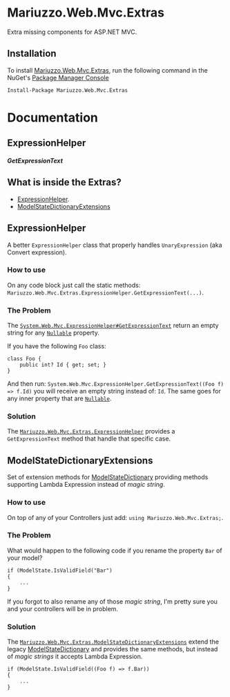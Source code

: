 Mariuzzo.Web.Mvc.Extras
=======================

Extra missing components for ASP.NET MVC.

Installation
------------

To install [Mariuzzo.Web.Mvc.Extras](http://nuget.org/packages/Mariuzzo.Web.Mvc.Extras/), run the following command in the NuGet's [Package Manager Console](http://docs.nuget.org/docs/start-here/using-the-package-manager-console)

	Install-Package Mariuzzo.Web.Mvc.Extras

Documentation
=============

ExpressionHelper
----------------

##### GetExpressionText


What is inside the Extras?
--------------------------

 - [ExpressionHelper](#expressionhelper).
 - [ModelStateDictionaryExtensions](#modelstatedictionaryextensions)

ExpressionHelper
----------------

A better `ExpressionHelper` class that properly handles `UnaryExpression` (aka Convert expression).

### How to use ###

On any code block just call the static methods: `Mariuzzo.Web.Mvc.Extras.ExpressionHelper.GetExpressionText(...)`.

### The Problem ###

The [`System.Web.Mvc.ExpressionHelper#GetExpressionText`](http://msdn.microsoft.com/en-us/library/ee428394.aspx) return an empty string for any [`Nullable`](http://msdn.microsoft.com/en-us/library/b3h38hb0.aspx) property. 

If you have the following `Foo` class:

    class Foo {
        public int? Id { get; set; }
    }

And then run: `System.Web.Mvc.ExpressionHelper.GetExpressionText((Foo f) => f.Id)` you will receive an empty string instead of: `Id`. The same goes for any inner property that are [`Nullable`](http://msdn.microsoft.com/en-us/library/b3h38hb0.aspx).

### Solution ###

The [`Mariuzzo.Web.Mvc.Extras.ExpressionHelper`](https://github.com/rmariuzzo/Mariuzzo.Web.Mvc.Extras/blob/master/Mariuzzo.Web.Mvc.Extras/ExpressionHelper.cs) provides a `GetExpressionText` method that handle that specific case.

ModelStateDictionaryExtensions
------------------------------

Set of extension methods for [ModelStateDictionary](http://msdn.microsoft.com/en-us/library/system.web.mvc.modelstatedictionary.aspx) providing methods supporting Lambda Expression instead of _magic string_.

### How to use ###

On top of any of your Controllers just add: `using Mariuzzo.Web.Mvc.Extras;`.

### The Problem ###

What would happen to the following code if you rename the property `Bar` of your model?

	if (ModelState.IsValidField("Bar")
	{
		...
	}

If you forgot to also rename any of those _magic string_, I'm pretty sure you and your controllers will be in problem.

### Solution ###

The [`Mariuzzo.Web.Mvc.Extras.ModelStateDictionaryExtensions`](https://github.com/rmariuzzo/Mariuzzo.Web.Mvc.Extras/blob/master/Mariuzzo.Web.Mvc.Extras/ModelStateDictionaryExtensions.cs) extend the legacy [ModelStateDictionary](http://msdn.microsoft.com/en-us/library/system.web.mvc.modelstatedictionary.aspx) and provides the same methods, but instead of _magic strings_ it accepts Lambda Expression.

	if (ModelState.IsValidField((Foo f) => f.Bar))
	{
		...
	}